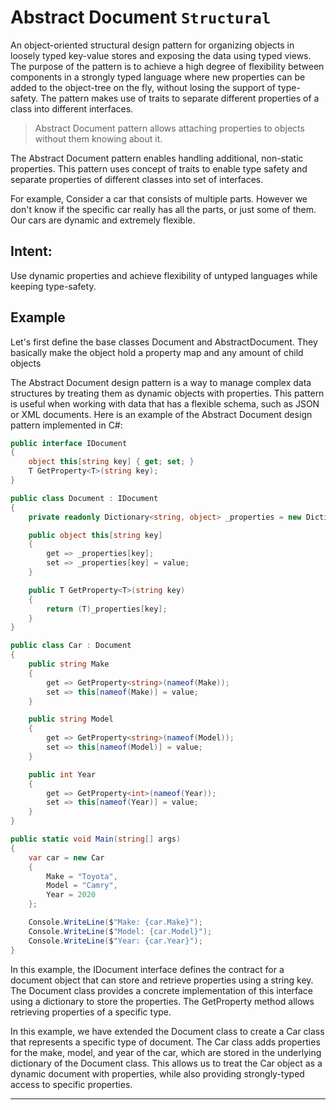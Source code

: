 **Abstract Document** `Structural`
===

An object-oriented structural design pattern for organizing objects in loosely typed key-value stores and exposing the data using typed views. The purpose of the pattern is to achieve a high degree of flexibility between components in a strongly typed language where new properties can be added to the object-tree on the fly, without losing the support of type-safety. The pattern makes use of traits to separate different properties of a class into different interfaces.

> Abstract Document pattern allows attaching properties to objects without them knowing about it.

The Abstract Document pattern enables handling additional, non-static properties. This pattern uses concept of traits to enable type safety and separate properties of different classes into set of interfaces.

For example, Consider a car that consists of multiple parts. However we don't know if the specific car really has all the parts, or just some of them. Our cars are dynamic and extremely flexible.


## Intent:
Use dynamic properties and achieve flexibility of untyped languages while keeping type-safety.

## Example
Let's first define the base classes Document and AbstractDocument. They basically make the object hold a property map and any amount of child objects

The Abstract Document design pattern is a way to manage complex data structures by treating them as dynamic objects with properties. This pattern is useful when working with data that has a flexible schema, such as JSON or XML documents. Here is an example of the Abstract Document design pattern implemented in C#:
```cs
public interface IDocument
{
    object this[string key] { get; set; }
    T GetProperty<T>(string key);
}

public class Document : IDocument
{
    private readonly Dictionary<string, object> _properties = new Dictionary<string, object>();

    public object this[string key]
    {
        get => _properties[key];
        set => _properties[key] = value;
    }

    public T GetProperty<T>(string key)
    {
        return (T)_properties[key];
    }
}

public class Car : Document
{
    public string Make
    {
        get => GetProperty<string>(nameof(Make));
        set => this[nameof(Make)] = value;
    }

    public string Model
    {
        get => GetProperty<string>(nameof(Model));
        set => this[nameof(Model)] = value;
    }

    public int Year
    {
        get => GetProperty<int>(nameof(Year));
        set => this[nameof(Year)] = value;
    }
}

public static void Main(string[] args)
{
    var car = new Car
    {
        Make = "Toyota",
        Model = "Camry",
        Year = 2020
    };

    Console.WriteLine($"Make: {car.Make}");
    Console.WriteLine($"Model: {car.Model}");
    Console.WriteLine($"Year: {car.Year}");
}

```

In this example, the IDocument interface defines the contract for a document object that can store and retrieve properties using a string key. The Document class provides a concrete implementation of this interface using a dictionary to store the properties. The GetProperty<T> method allows retrieving properties of a specific type.

In this example, we have extended the Document class to create a Car class that represents a specific type of document. The Car class adds properties for the make, model, and year of the car, which are stored in the underlying dictionary of the Document class. This allows us to treat the Car object as a dynamic document with properties, while also providing strongly-typed access to specific properties.


---

